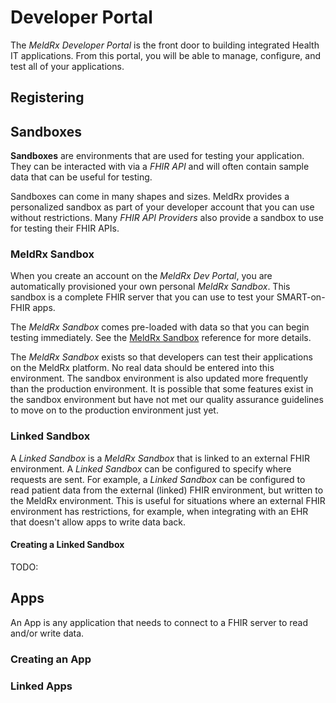 # Developer Portal

The *MeldRx Developer Portal* is the front door to building integrated Health IT applications.
From this portal, you will be able to manage, configure, and test all of your applications.

## Registering

## Sandboxes

**Sandboxes** are environments that are used for testing your application.
They can be interacted with via a *FHIR API* and will often contain sample data that can be useful for testing.

Sandboxes can come in many shapes and sizes.
MeldRx provides a personalized sandbox as part of your developer account that you can use without restrictions.
Many *FHIR API Providers* also provide a sandbox to use for testing their FHIR APIs.

### MeldRx Sandbox

When you create an account on the *MeldRx Dev Portal*, you are automatically provisioned your own personal *MeldRx Sandbox*.
This sandbox is a complete FHIR server that you can use to test your SMART-on-FHIR apps.

The *MeldRx Sandbox* comes pre-loaded with data so that you can begin testing immediately.
See the [MeldRx Sandbox](#technical-reference-meldrx-sandbox) reference for more details.

The *MeldRx Sandbox* exists so that developers can test their applications on the MeldRx platform. No real data should be entered into this environment. The sandbox environment is also updated more frequently than the production environment. It is possible that some features exist in the sandbox environment but have not met our quality assurance guidelines to move on to the production environment just yet.

### Linked Sandbox

A *Linked Sandbox* is a *MeldRx Sandbox* that is linked to an external FHIR environment.
A *Linked Sandbox* can be configured to specify where requests are sent.
For example, a *Linked Sandbox* can be configured to read patient data from the external (linked) FHIR environment, but written to the MeldRx environment.
This is useful for situations where an external FHIR environment has restrictions, for example, when integrating with an EHR that doesn't allow apps to write data back.

#### Creating a Linked Sandbox

TODO:


## Apps

An App is any application that needs to connect to a FHIR server to read and/or write data.

### Creating an App

### Linked Apps